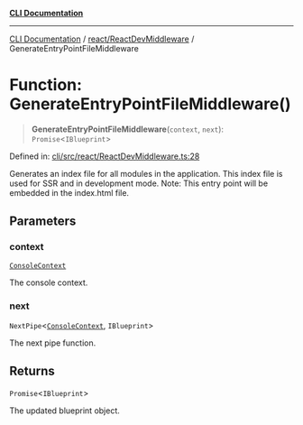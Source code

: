 [**CLI Documentation**](../../../README.md)

***

[CLI Documentation](../../../README.md) / [react/ReactDevMiddleware](../README.md) / GenerateEntryPointFileMiddleware

# Function: GenerateEntryPointFileMiddleware()

> **GenerateEntryPointFileMiddleware**(`context`, `next`): `Promise`\<`IBlueprint`\>

Defined in: [cli/src/react/ReactDevMiddleware.ts:28](https://github.com/stonemjs/cli/blob/ae332002b2560de84ae3a35accc1d91282bd1543/src/react/ReactDevMiddleware.ts#L28)

Generates an index file for all modules in the application.
This index file is used for SSR and in development mode.
Note: This entry point will be embedded in the index.html file.

## Parameters

### context

[`ConsoleContext`](../../../declarations/interfaces/ConsoleContext.md)

The console context.

### next

`NextPipe`\<[`ConsoleContext`](../../../declarations/interfaces/ConsoleContext.md), `IBlueprint`\>

The next pipe function.

## Returns

`Promise`\<`IBlueprint`\>

The updated blueprint object.
